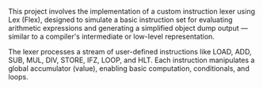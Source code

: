 This project involves the implementation of a custom instruction lexer using Lex (Flex), designed to simulate a basic instruction set for evaluating arithmetic expressions and generating a simplified object dump output — similar to a compiler's intermediate or low-level representation.

The lexer processes a stream of user-defined instructions like LOAD, ADD, SUB, MUL, DIV, STORE, IFZ, LOOP, and HLT. Each instruction manipulates a global accumulator (value), enabling basic computation, conditionals, and loops.
